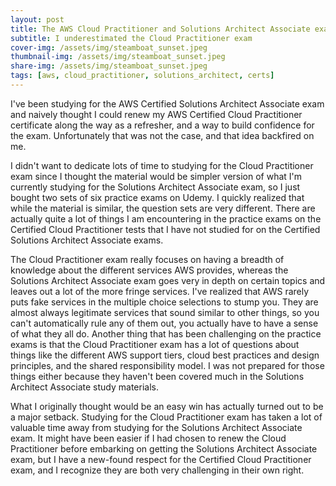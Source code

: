 ```yaml
---
layout: post
title: The AWS Cloud Practitioner and Solutions Architect Associate exams are both difficult 
subtitle: I underestimated the Cloud Practitioner exam
cover-img: /assets/img/steamboat_sunset.jpeg
thumbnail-img: /assets/img/steamboat_sunset.jpeg
share-img: /assets/img/steamboat_sunset.jpeg
tags: [aws, cloud_practitioner, solutions_architect, certs]
---
```


I've been studying for the AWS Certified Solutions Architect Associate exam and naively thought I could renew my AWS Certified Cloud Practitioner certificate along the way as a refresher, and a way to build confidence for the exam. Unfortunately that was not the case, and that idea backfired on me.

I didn't want to dedicate lots of time to studying for the Cloud Practitioner exam since I thought the material would be simpler version of what I'm currently studying for the Solutions Architect Associate exam, so I just bought two sets of six practice exams on Udemy. I quickly realized that while the material is similar, the question sets are very different. There are actually quite a lot of things I am encountering in the practice exams on the Certified Cloud Practitioner tests that I have not studied for on the Certified Solutions Architect Associate exams. 

The Cloud Practitioner exam really focuses on having a breadth of knowledge about the different services AWS provides, whereas the Solutions Architect Associate exam goes very in depth on certain topics and leaves out a lot of the more fringe services. I've realized that AWS rarely puts fake services in the multiple choice selections to stump you. They are almost always legitimate services that sound similar to other things, so you can't automatically rule any of them out, you actually have to have a sense of what they all do. Another thing that has been challenging on the practice exams is that the Cloud Practitioner exam has a lot of questions about things like the different AWS support tiers, cloud best practices and design principles, and the shared responsibility model. I was not prepared for those things either because they haven't been covered much in the Solutions Architect Associate study materials.

What I originally thought would be an easy win has actually turned out to be a major setback. Studying for the Cloud Practitioner exam has taken a lot of valuable time away from studying for the Solutions Architect Associate exam. It might have been easier if I had chosen to renew the Cloud Practitioner before embarking on getting the Solutions Architect Associate exam, but I have a new-found respect for the Certified Cloud Practitioner exam, and I recognize they are both very challenging in their own right.